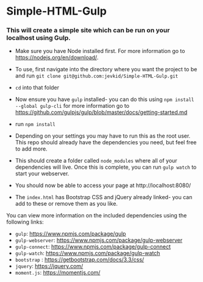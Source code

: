 # Simple-HTML-Gulp

### This will create a simple site which can be run on your localhost using Gulp.

- Make sure you have Node installed first. For more information go to https://nodejs.org/en/download/.
- To use, first navigate into the directory where you want the project to be and run `git clone git@github.com:jevkid/Simple-HTML-Gulp.git`

- `cd` into that folder

- Now ensure you have `gulp` installed- you can do this using `npm install --global gulp-cli` for more information go to https://github.com/gulpjs/gulp/blob/master/docs/getting-started.md

- run `npm install`

- Depending on your settings you may have to run this as the root user. This repo should already have the dependencies you need, but feel free to add more. 

- This should create a folder called `node_modules` where all of your dependencies will live. Once this is complete, you can run `gulp watch` to start your webserver.

- You should now be able to access your page at http://localhost:8080/

- The `index.html` has Bootstrap CSS and jQuery already linked- you can add to these or remove them as you like.

You can view more information on the included dependencies using the following links:

- `gulp`: https://www.npmjs.com/package/gulp
- `gulp-webserver`: https://www.npmjs.com/package/gulp-webserver
- `gulp-connect`: https://www.npmjs.com/package/gulp-connect
- `gulp-watch`: https://www.npmjs.com/package/gulp-watch
- `bootstrap` : https://getbootstrap.com/docs/3.3/css/
- `jquery`: https://jquery.com/
- `moment.js`: https://momentjs.com/

